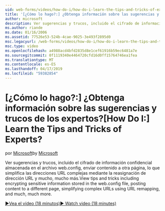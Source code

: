 ```yaml
---
uid: web-forms/videos/how-do-i/how-do-i-learn-the-tips-and-tricks-of-experts
title: '[¿Cómo lo hago?:] ¿Obtenga información sobre las sugerencias y trucos de los expertos? | Microsoft Docs'
author: microsoft
description: Ver sugerencias y trucos, incluido el cifrado de información confidencial almacenada en el archivo web.config, enviar contenido a otra página, lo que simplifica las direcciones URL complejas...
ms.author: riande
ms.date: 01/16/2006
ms.assetid: 77526e53-524b-4cae-9025-3e493f2895d0
msc.legacyurl: /web-forms/videos/how-do-i/how-do-i-learn-the-tips-and-tricks-of-experts
msc.type: video
ms.openlocfilehash: a4988acd4bfd2835d8e1cef61916b59ec6481a7e
ms.sourcegitcommit: 0f1119340e4464720cfd16d0ff15764746ea1fea
ms.translationtype: MT
ms.contentlocale: es-ES
ms.lasthandoff: 04/17/2019
ms.locfileid: "59382854"
---
```

# <a name="how-do-i-learn-the-tips-and-tricks-of-experts"></a><span data-ttu-id="0cd07-104">[¿Cómo lo hago?:] ¿Obtenga información sobre las sugerencias y trucos de los expertos?</span><span class="sxs-lookup"><span data-stu-id="0cd07-104">[How Do I:] Learn the Tips and Tricks of Experts?</span></span>

<span data-ttu-id="0cd07-105">por [Microsoft](https://github.com/microsoft)</span><span class="sxs-lookup"><span data-stu-id="0cd07-105">by [Microsoft](https://github.com/microsoft)</span></span>

<span data-ttu-id="0cd07-106">Ver sugerencias y trucos, incluido el cifrado de información confidencial almacenada en el archivo web.config, enviar contenido a otra página, lo que simplifica las direcciones URL complejas mediante la reasignación de dirección URL y mucho, mucho más.</span><span class="sxs-lookup"><span data-stu-id="0cd07-106">View tips and tricks including encrypting sensitive information stored in the web.config file, posting content to a different page, simplifying complex URLs using URL remapping, and much, much more.</span></span>

[<span data-ttu-id="0cd07-107">&#9654;Vea el vídeo (18 minutos)</span><span class="sxs-lookup"><span data-stu-id="0cd07-107">&#9654; Watch video (18 minutes)</span></span>](https://channel9.msdn.com/Blogs/ASP-NET-Site-Videos/how-do-i-learn-the-tips-and-tricks-of-experts)
